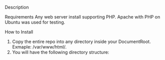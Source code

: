Description


Requirements
Any web server install supporting PHP. Apache with PHP on Ubuntu was used for testing.

How to Install
1. Copy the entire repo into any directory inside your DocumentRoot. Exmaple: /var/www/html/.
2. You will have the following directory structure:
